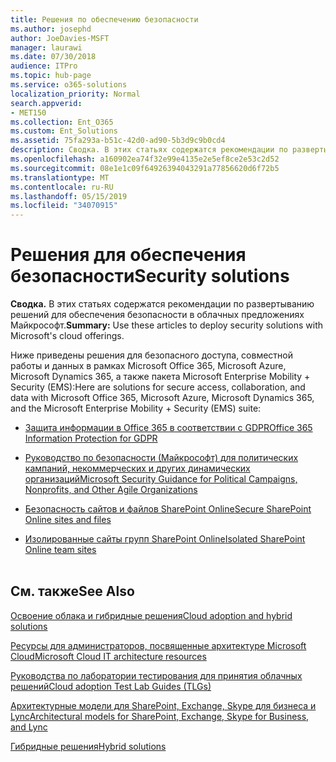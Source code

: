 ```yaml
---
title: Решения по обеспечению безопасности
ms.author: josephd
author: JoeDavies-MSFT
manager: laurawi
ms.date: 07/30/2018
audience: ITPro
ms.topic: hub-page
ms.service: o365-solutions
localization_priority: Normal
search.appverid:
- MET150
ms.collection: Ent_O365
ms.custom: Ent_Solutions
ms.assetid: 75fa293a-b51c-42d0-ad90-5b3d9c9b0cd4
description: Сводка. В этих статьях содержатся рекомендации по развертыванию решений для обеспечения безопасности в облачных предложениях Майкрософт.
ms.openlocfilehash: a160902ea74f32e99e4135e2e5ef8ce2e53c2d52
ms.sourcegitcommit: 08e1e1c09f64926394043291a77856620d6f72b5
ms.translationtype: MT
ms.contentlocale: ru-RU
ms.lasthandoff: 05/15/2019
ms.locfileid: "34070915"
---
```

# <a name="security-solutions"></a><span data-ttu-id="8de57-103">Решения для обеспечения безопасности</span><span class="sxs-lookup"><span data-stu-id="8de57-103">Security solutions</span></span>

 <span data-ttu-id="8de57-104">**Сводка.** В этих статьях содержатся рекомендации по развертыванию решений для обеспечения безопасности в облачных предложениях Майкрософт.</span><span class="sxs-lookup"><span data-stu-id="8de57-104">**Summary:** Use these articles to deploy security solutions with Microsoft's cloud offerings.</span></span>
  
<span data-ttu-id="8de57-105">Ниже приведены решения для безопасного доступа, совместной работы и данных в рамках Microsoft Office 365, Microsoft Azure, Microsoft Dynamics 365, а также пакета Microsoft Enterprise Mobility + Security (EMS):</span><span class="sxs-lookup"><span data-stu-id="8de57-105">Here are solutions for secure access, collaboration, and data with Microsoft Office 365, Microsoft Azure, Microsoft Dynamics 365, and the Microsoft Enterprise Mobility + Security (EMS) suite:</span></span>

- [<span data-ttu-id="8de57-106">Защита информации в Office 365 в соответствии с GDPR</span><span class="sxs-lookup"><span data-stu-id="8de57-106">Office 365 Information Protection for GDPR</span></span>](office-365-information-protection-for-gdpr.md)
  
- [<span data-ttu-id="8de57-107">Руководство по безопасности (Майкрософт) для политических кампаний, некоммерческих и других динамических организаций</span><span class="sxs-lookup"><span data-stu-id="8de57-107">Microsoft Security Guidance for Political Campaigns, Nonprofits, and Other Agile Organizations</span></span>](microsoft-security-guidance-for-political-campaigns-nonprofits-and-other-agile-o.md)
    
- [<span data-ttu-id="8de57-108">Безопасность сайтов и файлов SharePoint Online</span><span class="sxs-lookup"><span data-stu-id="8de57-108">Secure SharePoint Online sites and files</span></span>](secure-sharepoint-online-sites-and-files.md)
    
- [<span data-ttu-id="8de57-109">Изолированные сайты групп SharePoint Online</span><span class="sxs-lookup"><span data-stu-id="8de57-109">Isolated SharePoint Online team sites</span></span>](isolated-sharepoint-online-team-sites.md)
<br/><br/>
    
## <a name="see-also"></a><span data-ttu-id="8de57-110">См. также</span><span class="sxs-lookup"><span data-stu-id="8de57-110">See Also</span></span>

[<span data-ttu-id="8de57-111">Освоение облака и гибридные решения</span><span class="sxs-lookup"><span data-stu-id="8de57-111">Cloud adoption and hybrid solutions</span></span>](cloud-adoption-and-hybrid-solutions.md)
  
[<span data-ttu-id="8de57-112">Ресурсы для администраторов, посвященные архитектуре Microsoft Cloud</span><span class="sxs-lookup"><span data-stu-id="8de57-112">Microsoft Cloud IT architecture resources</span></span>](microsoft-cloud-it-architecture-resources.md)
  
[<span data-ttu-id="8de57-113">Руководства по лаборатории тестирования для принятия облачных решений</span><span class="sxs-lookup"><span data-stu-id="8de57-113">Cloud adoption Test Lab Guides (TLGs)</span></span>](cloud-adoption-test-lab-guides-tlgs.md)
  
[<span data-ttu-id="8de57-114">Архитектурные модели для SharePoint, Exchange, Skype для бизнеса и Lync</span><span class="sxs-lookup"><span data-stu-id="8de57-114">Architectural models for SharePoint, Exchange, Skype for Business, and Lync</span></span>](architectural-models-for-sharepoint-exchange-skype-for-business-and-lync.md)
  
[<span data-ttu-id="8de57-115">Гибридные решения</span><span class="sxs-lookup"><span data-stu-id="8de57-115">Hybrid solutions</span></span>](hybrid-solutions.md)



